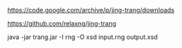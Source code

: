 https://code.google.com/archive/p/jing-trang/downloads

https://github.com/relaxng/jing-trang

java -jar trang.jar -I rng -O xsd input.rng output.xsd
